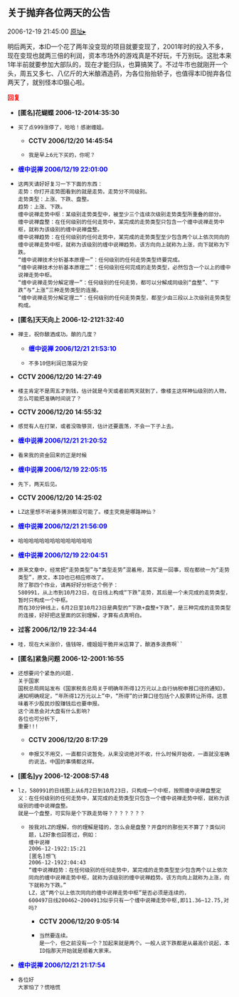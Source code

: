 ## 关于抛弃各位两天的公告
2006-12-19 21:45:00
[原址▸](http://www.fxgan.com/chan_time/2006_07_12/402.htm)



 明后两天，本ID一个花了两年没变现的项目就要变现了，2001年时的投入不多，现在变现也就两三倍的利润，资本市场外的游戏真是不好玩，千万别玩。这批本来1年半前就要参加大部队的，现在才能归队，也算搞笑了。不过牛市也就刚开一个头，周五又多七、八亿斤的大米酿酒造药，为各位抬抬轿子，也值得本ID抛弃各位两天了，就别怪本ID狠心啦。





<font color='red'>**回复**</font>


- **[匿名]花蝴蝶 2006-12-2014:35:30**
- ```
  买了点999涨停了，哈哈！感谢缠姐。
  ```
   - **CCTV 2006/12/20 14:45:54**
   - ```
     我是早上6元下买的，你呢？
     ```
- <font color='blue'>**缠中说禅 2006/12/19 22:01:00**</font>
- ```
  这两天请好好复习一下下面的东西：
  走势：你打开走势图看到的就是走势。走势分不同级别。
  走势类型：上涨、下跌、盘整。
  趋势：上涨、下跌。
  缠中说禅走势中枢：某级别走势类型中，被至少三个连续次级别走势类型所重叠的部分。
  缠中说禅盘整：在任何级别的任何走势中，某完成的走势类型只包含一个缠中说禅走势中枢，就称为该级别的缠中说禅盘整。
  缠中说禅趋势：在任何级别的任何走势中，某完成的走势类型至少包含两个以上依次同向的缠中说禅走势中枢，就称为该级别的缠中说禅趋势。该方向向上就称为上涨，向下就称为下跌。
  “缠中说禅技术分析基本原理一”：任何级别的任何走势类型终要完成。
  “缠中说禅技术分析基本原理二”：任何级别任何完成的走势类型，必然包含一个以上的缠中说禅走势中枢。
  “缠中说禅走势分解定理一”：任何级别的任何走势，都可以分解成同级别“盘整”、“下跌”与“上涨”三种走势类型的连接。
  “缠中说禅走势分解定理二“：任何级别的任何走势类型，都至少由三段以上次级别走势类型构成。
  ```
- **[匿名]天天向上 2006-12-2121:32:40**
- ```
  禅主，祝你酿酒成功。酿的几度？
  ```
   - <font color='blue'>**缠中说禅 2006/12/21 21:53:10**</font>
   - ```
     不多10倍利润已落袋为安
     ```
- **CCTV 2006/12/20 14:27:49**
- ```
  楼主肯定不是周五才到钱，估计就是今天或者前两天就到了，像楼主这样神仙级别的人物，怎么可能把准确时间说了？
  ```
- **CCTV 2006/12/20 14:55:32**
- ```
  感觉有人在打架，或者没吸够货，估计还要震荡，不会一下子上去。
  ```
- <font color='blue'>**缠中说禅 2006/12/21 21:20:52**</font>
- ```
  看来我的资金回来的正是时候
  ```
- <font color='blue'>**缠中说禅 2006/12/19 22:05:15**</font>
- ```
  先下，两天后见。
  ```
- **CCTV 2006/12/20 14:25:02**
- ```
  LZ这里想不听诸多猜测都没可能了。楼主究竟是哪路神仙？
  ```
- <font color='blue'>**缠中说禅 2006/12/21 21:56:09**</font>
- ```
  哈哈哈哈哈哈哈哈哈哈哈哈哈哈
  ```
- <font color='blue'>**缠中说禅 2006/12/19 22:04:51**</font>
- ```
  原来文章中，经常把“走势类型”与“类型走势”混着用，其实是一回事，现在都统一为“走势类型”，原文，本ID也已相应修改了。
  除了那四个作业，请再好好分析这个例子：
  580991，从上市到10月23日，在日线上构成“下跌”走势，其后是一个未完成的走势类型，暂时只构成一个中枢。
  而在30分钟线上，6月2日至10月23日是典型的“下跌+盘整+下跌”，是三种完成的走势类型的连接，好好把这里面的区别理解，才算有点真明白。
  ```
- **过客 2006/12/19 22:34:44**
- ```
  哇，现在大米涨价，值钱呀，缠姐姐干脆开米店算了，酿酒多浪费啊``
  ```
- **[匿名]紧急问题 2006-12-2001:16:55**
- ```
  还想要问个紧急的问题.
  关于国家
  国税总局网站发布《国家税务总局关于明确年所得12万元以上自行纳税申报口径的通知》，通知明确规定，“年所得12万元以上”中，“所得”的计算口径包括个人股票转让所得。这意味着不少股民炒股赚钱后也要申报。
  这个消息会对大盘有什么影响?
  各位也可分析下,
  重要!!!
  ```
   - **CCTV 2006/12/20 8:17:29**
   - ```
     申报又不用交，一直都只说暂免，从来没说绝对不收，什么时候开始收，一直就没准确的说法，中国的事情都这样。
     ```
- **[匿名]yy 2006-12-2008:57:48**
- ```
  lz，580991的日线图上从6月2日到10月23日，只构成一个中枢，按照缠中说禅盘整定义：在任何级别的任何走势中，某完成的走势类型只包含一个缠中说禅走势中枢，就称为该级别的缠中说禅盘整。
  就是一个盘整，可实际是个下跌走势呀？？？？？？？
  ```
   - ```
     按我对LZ的理解，你的理解是错的，怎么会是盘整？开盘时的那些天不算了？类似问题，LZ好象也回答过，例如：
     缠中说禅
     2006-12-1922:15:21
     [匿名]想飞
     2006-12-1922:04:43
     “缠中说禅趋势：在任何级别的任何走势中，某完成的走势类型至少包含两个以上依次同向的缠中说禅走势中枢，就称为该级别的缠中说禅趋势。该方向向上就称为上涨，向下就称为下跌。”
     LZ，这“两个以上依次同向的缠中说禅走势中枢”是否必须是连续的，
     600497日线200462~2004913似乎只有一个缠中说禅走势中枢,即11.36~12.75,对吗?
     ```
      - **CCTV 2006/12/20 9:05:14**
      - ```
        当然要连续。
        是一个，但之前没有一个？加起来就是两个。一般人说下跌都是从最高价说起，本ID指那天开始就是顺着大家来。
        ```
- <font color='blue'>**缠中说禅 2006/12/21 21:17:54**</font>
- ```
  各位好
  大家怕了？慌啥慌
  ```
